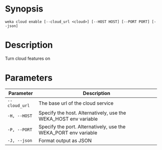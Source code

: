# Synopsis

```weka cloud enable [--cloud_url <cloud>] [--HOST HOST] [--PORT PORT] [--json]```

# Description

Turn cloud features on

# Parameters

| Parameter | Description |
| --------- | ----------- |
| `--cloud_url` | The base url of the cloud service |
| `-H, --HOST` | Specify the host. Alternatively, use the WEKA_HOST env variable |
| `-P, --PORT` | Specify the port. Alternatively, use the WEKA_PORT env variable |
| `-J, --json` | Format output as JSON |
